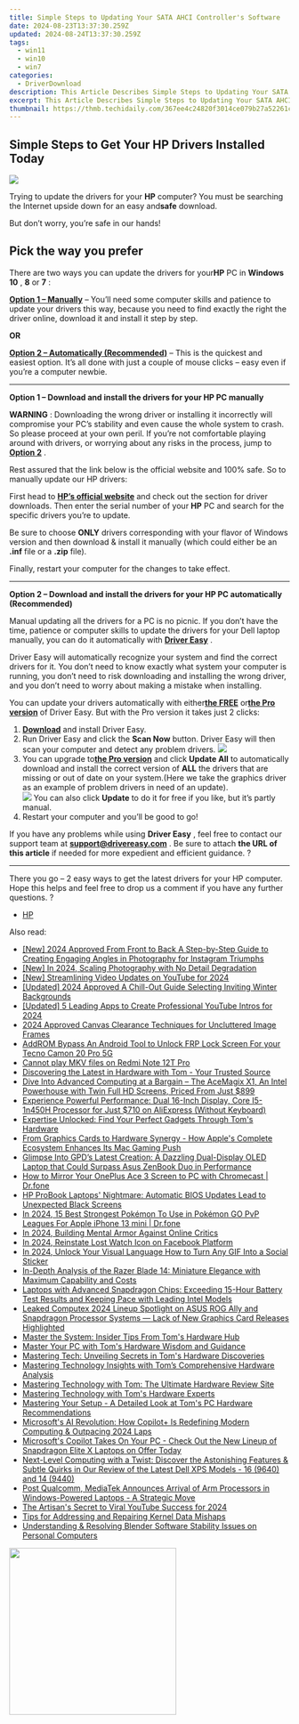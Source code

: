 ```yaml
---
title: Simple Steps to Updating Your SATA AHCI Controller's Software
date: 2024-08-23T13:37:30.259Z
updated: 2024-08-24T13:37:30.259Z
tags:
  - win11
  - win10
  - win7
categories:
  - DriverDownload
description: This Article Describes Simple Steps to Updating Your SATA AHCI Controller's Software
excerpt: This Article Describes Simple Steps to Updating Your SATA AHCI Controller's Software
thumbnail: https://thmb.techidaily.com/367ee4c24820f3014ce079b27a52261c1491c40b5068f8f5a3061146a72cbc3e.png
---
```


## Simple Steps to Get Your HP Drivers Installed Today

![](https://images.drivereasy.com/wp-content/uploads/2018/10/img_5bb8235cdc55d.jpg)

 Trying to update the drivers for your **HP**   computer? You must be searching the Internet upside down for an easy and**safe** download.

But don’t worry, you’re safe in our hands!

## Pick the way you prefer

 There are two ways you can update the drivers for your**HP** PC in **Windows 10** , **8** or **7** :

[**Option 1 – Manually**](https://tools.techidaily.com/drivereasy/download/) – You’ll need some computer skills and patience to update your drivers this way, because you need to find exactly the right the driver online, download it and install it step by step.

**OR**

[**Option 2 – Automatically (Recommended)**](https://tools.techidaily.com/drivereasy/download/) – This is the quickest and easiest option. It’s all done with just a couple of mouse clicks – easy even if you’re a computer newbie.

---

 **Option 1 – Download and install the drivers for your HP PC manually**

**WARNING** : Downloading the wrong driver or installing it incorrectly will compromise your PC’s stability and even cause the whole system to crash. So please proceed at your own peril. If you’re not comfortable playing around with drivers, or worrying about any risks in the process, jump to [**Option 2**](https://tools.techidaily.com/drivereasy/download/) .

 Rest assured that the link below is the official website and 100% safe. So to manually update our HP drivers:

 First head to **[HP’s official website](https://www8.hp.com/us/en/home.html)** [](https://shop-links.co/link/?exclusive=1&publisher_slug=itechdaily19598&url=https%3A%2F%2Fwww.dell.com%2Fen-us) and check out the section for driver downloads. Then enter the serial number of your **HP** PC and search for the specific drivers you’re to update.

 Be sure to choose **ONLY** drivers corresponding with your flavor of Windows version and then download & install it manually (which could either be an **.inf** file or a **.zip** file).

Finally, restart your computer for the changes to take effect.

---

 **Option 2 – Download and install the drivers for your HP PC automatically (Recommended)**

 Manual updating all the drivers for a PC is no picnic. If you don’t have the time, patience or computer skills to update the  drivers for your Dell laptop manually, you can do it automatically with **[Driver Easy](https://tools.techidaily.com/drivereasy/download/)**  .

 Driver Easy will automatically recognize your system and find the correct drivers for it. You don’t need to know exactly what system your computer is running, you don’t need to risk downloading and installing the wrong driver, and you don’t need to worry about making a mistake when installing.

 You can update your drivers automatically with either[**the FREE**](https://tools.techidaily.com/drivereasy/download/)  or[**the Pro version**](https://tools.techidaily.com/drivereasy/download/) of Driver Easy. But with the Pro version it takes just 2 clicks:

1. **[Download](https://tools.techidaily.com/drivereasy/download/)**  and install Driver Easy.
2. Run Driver Easy and click the **Scan Now** button. Driver Easy will then scan your computer and detect any problem drivers. ![](https://images.drivereasy.com/wp-content/uploads/2018/07/img_5b5aefd675a7c.jpg)
3. You can upgrade to[**the Pro version**](https://tools.techidaily.com/drivereasy/download/) and click **Update All** to automatically download and install the correct version of **ALL**  the drivers that are missing or out of date on your system.(Here we take the graphics driver as an example of problem drivers in need of an update).  
![](https://images.drivereasy.com/wp-content/uploads/2018/10/img_5bb83229d86f1.jpg) You can also click **Update** to do it for free if you like, but it’s partly manual.
4. Restart your computer and you’ll be good to go!

 If you have any problems while using **Driver Easy** , feel free to contact our support team at **<support@drivereasy.com>** . Be sure to attach **the URL of this article** if needed for more expedient and efficient guidance. ?

---

 There you go – 2 easy ways to get the latest drivers for your HP computer. Hope this helps and feel free to drop us a comment if you have any further questions. ?

* [HP](https://tools.techidaily.com/drivereasy/download/)

<ins class="adsbygoogle"
     style="display:block"
     data-ad-format="autorelaxed"
     data-ad-client="ca-pub-7571918770474297"
     data-ad-slot="1223367746"></ins>



<ins class="adsbygoogle"
     style="display:block"
     data-ad-client="ca-pub-7571918770474297"
     data-ad-slot="8358498916"
     data-ad-format="auto"
     data-full-width-responsive="true"></ins>

<span class="atpl-alsoreadstyle">Also read:</span>
<div><ul>
<li><a href="https://instagram-video-recordings.techidaily.com/new-2024-approved-from-front-to-back-a-step-by-step-guide-to-creating-engaging-angles-in-photography-for-instagram-triumphs/"><u>[New] 2024 Approved  From Front to Back  A Step-by-Step Guide to Creating Engaging Angles in Photography for Instagram Triumphs</u></a></li>
<li><a href="https://fox-direct.techidaily.com/new-in-2024-scaling-photography-with-no-detail-degradation/"><u>[New] In 2024, Scaling Photography with No Detail Degradation</u></a></li>
<li><a href="https://youtube-lab.techidaily.com/treamlining-video-updates-on-youtube-for-2024/"><u>[New] Streamlining Video Updates on YouTube for 2024</u></a></li>
<li><a href="https://facebook-video-footage.techidaily.com/updated-2024-approved-a-chill-out-guide-selecting-inviting-winter-backgrounds/"><u>[Updated] 2024 Approved  A Chill-Out Guide  Selecting Inviting Winter Backgrounds</u></a></li>
<li><a href="https://facebook-video-footage.techidaily.com/updated-5-leading-apps-to-create-professional-youtube-intros-for-2024/"><u>[Updated] 5 Leading Apps to Create Professional YouTube Intros for 2024</u></a></li>
<li><a href="https://extra-hints.techidaily.com/2024-approved-canvas-clearance-techniques-for-uncluttered-image-frames/"><u>2024 Approved  Canvas Clearance Techniques for Uncluttered Image Frames</u></a></li>
<li><a href="https://bypass-frp.techidaily.com/addrom-bypass-an-android-tool-to-unlock-frp-lock-screen-for-your-tecno-camon-20-pro-5g-by-drfone-android/"><u>AddROM Bypass An Android Tool to Unlock FRP Lock Screen For your Tecno Camon 20 Pro 5G</u></a></li>
<li><a href="https://phone-solutions.techidaily.com/cannot-play-mkv-files-on-redmi-note-12t-pro-by-aiseesoft-video-converter-play-mkv-on-android/"><u>Cannot play MKV files on Redmi Note 12T Pro</u></a></li>
<li><a href="https://hardware-updates.techidaily.com/discovering-the-latest-in-hardware-with-tom-your-trusted-source/"><u>Discovering the Latest in Hardware with Tom - Your Trusted Source</u></a></li>
<li><a href="https://hardware-updates.techidaily.com/dive-into-advanced-computing-at-a-bargain-the-acemagix-x1-an-intel-powerhouse-with-twin-full-hd-screens-priced-from-just-899/"><u>Dive Into Advanced Computing at a Bargain – The AceMagix X1, An Intel Powerhouse with Twin Full HD Screens, Priced From Just $899</u></a></li>
<li><a href="https://hardware-updates.techidaily.com/experience-powerful-performance-dual-16-inch-display-core-i5-1n450h-processor-for-just-710-on-aliexpress-without-keyboard/"><u>Experience Powerful Performance: Dual 16-Inch Display, Core I5-1n450H Processor for Just $710 on AliExpress (Without Keyboard)</u></a></li>
<li><a href="https://hardware-updates.techidaily.com/expertise-unlocked-find-your-perfect-gadgets-through-toms-hardware/"><u>Expertise Unlocked: Find Your Perfect Gadgets Through Tom's Hardware</u></a></li>
<li><a href="https://hardware-updates.techidaily.com/from-graphics-cards-to-hardware-synergy-how-apples-complete-ecosystem-enhances-its-mac-gaming-push/"><u>From Graphics Cards to Hardware Synergy - How Apple's Complete Ecosystem Enhances Its Mac Gaming Push</u></a></li>
<li><a href="https://hardware-updates.techidaily.com/glimpse-into-gpds-latest-creation-a-dazzling-dual-display-oled-laptop-that-could-surpass-asus-zenbook-duo-in-performance/"><u>Glimpse Into GPD’s Latest Creation: A Dazzling Dual-Display OLED Laptop that Could Surpass Asus ZenBook Duo in Performance</u></a></li>
<li><a href="https://screen-mirror.techidaily.com/how-to-mirror-your-oneplus-ace-3-screen-to-pc-with-chromecast-drfone-by-drfone-android/"><u>How to Mirror Your OnePlus Ace 3 Screen to PC with Chromecast | Dr.fone</u></a></li>
<li><a href="https://hardware-updates.techidaily.com/hp-probook-laptops-nightmare-automatic-bios-updates-lead-to-unexpected-black-screens/"><u>HP ProBook Laptops' Nightmare: Automatic BIOS Updates Lead to Unexpected Black Screens</u></a></li>
<li><a href="https://ios-pokemon-go.techidaily.com/in-2024-15-best-strongest-pokemon-to-use-in-pokemon-go-pvp-leagues-for-apple-iphone-13-mini-drfone-by-drfone-virtual-ios/"><u>In 2024, 15 Best Strongest Pokémon To Use in Pokémon GO PvP Leagues For Apple iPhone 13 mini | Dr.fone</u></a></li>
<li><a href="https://youtube-tips.techidaily.com/24-building-mental-armor-against-online-critics/"><u>In 2024, Building Mental Armor Against Online Critics</u></a></li>
<li><a href="https://facebook-video-content.techidaily.com/in-2024-reinstate-lost-watch-icon-on-facebook-platform/"><u>In 2024, Reinstate Lost Watch Icon on Facebook Platform</u></a></li>
<li><a href="https://some-guidance.techidaily.com/in-2024-unlock-your-visual-language-how-to-turn-any-gif-into-a-social-sticker/"><u>In 2024, Unlock Your Visual Language  How to Turn Any GIF Into a Social Sticker</u></a></li>
<li><a href="https://hardware-updates.techidaily.com/in-depth-analysis-of-the-razer-blade-14-miniature-elegance-with-maximum-capability-and-costs/"><u>In-Depth Analysis of the Razer Blade 14: Miniature Elegance with Maximum Capability and Costs</u></a></li>
<li><a href="https://hardware-updates.techidaily.com/laptops-with-advanced-snapdragon-chips-exceeding-15-hour-battery-test-results-and-keeping-pace-with-leading-intel-models/"><u>Laptops with Advanced Snapdragon Chips: Exceeding 15-Hour Battery Test Results and Keeping Pace with Leading Intel Models</u></a></li>
<li><a href="https://hardware-updates.techidaily.com/leaked-computex-2024-lineup-spotlight-on-asus-rog-ally-and-snapdragon-processor-systems-lack-of-new-graphics-card-releases-highlighted/"><u>Leaked Computex 2024 Lineup Spotlight on ASUS ROG Ally and Snapdragon Processor Systems — Lack of New Graphics Card Releases Highlighted</u></a></li>
<li><a href="https://hardware-updates.techidaily.com/master-the-system-insider-tips-from-toms-hardware-hub/"><u>Master the System: Insider Tips From Tom's Hardware Hub</u></a></li>
<li><a href="https://hardware-updates.techidaily.com/master-your-pc-with-toms-hardware-wisdom-and-guidance/"><u>Master Your PC with Tom's Hardware Wisdom and Guidance</u></a></li>
<li><a href="https://hardware-updates.techidaily.com/mastering-tech-unveiling-secrets-in-toms-hardware-discoveries/"><u>Mastering Tech: Unveiling Secrets in Tom's Hardware Discoveries</u></a></li>
<li><a href="https://hardware-updates.techidaily.com/mastering-technology-insights-with-toms-comprehensive-hardware-analysis/"><u>Mastering Technology Insights with Tom’s Comprehensive Hardware Analysis</u></a></li>
<li><a href="https://hardware-updates.techidaily.com/mastering-technology-with-tom-the-ultimate-hardware-review-site/"><u>Mastering Technology with Tom: The Ultimate Hardware Review Site</u></a></li>
<li><a href="https://hardware-updates.techidaily.com/mastering-technology-with-toms-hardware-experts/"><u>Mastering Technology with Tom's Hardware Experts</u></a></li>
<li><a href="https://hardware-updates.techidaily.com/mastering-your-setup-a-detailed-look-at-toms-pc-hardware-recommendations/"><u>Mastering Your Setup - A Detailed Look at Tom's PC Hardware Recommendations</u></a></li>
<li><a href="https://hardware-updates.techidaily.com/microsofts-ai-revolution-how-copilotplus-is-redefining-modern-computing-and-outpacing-2024-laps/"><u>Microsoft's AI Revolution: How Copilot+ Is Redefining Modern Computing & Outpacing 2024 Laps</u></a></li>
<li><a href="https://hardware-updates.techidaily.com/microsofts-copilot-takes-on-your-pc-check-out-the-new-lineup-of-snapdragon-elite-x-laptops-on-offer-today/"><u>Microsoft's Copilot Takes On Your PC - Check Out the New Lineup of Snapdragon Elite X Laptops on Offer Today</u></a></li>
<li><a href="https://hardware-updates.techidaily.com/next-level-computing-with-a-twist-discover-the-astonishing-features-and-subtle-quirks-in-our-review-of-the-latest-dell-xps-models-16-9640-and-14-9440/"><u>Next-Level Computing with a Twist: Discover the Astonishing Features & Subtle Quirks in Our Review of the Latest Dell XPS Models - 16 (9640) and 14 (9440)</u></a></li>
<li><a href="https://hardware-updates.techidaily.com/post-qualcomm-mediatek-announces-arrival-of-arm-processors-in-windows-powered-laptops-a-strategic-move/"><u>Post Qualcomm, MediaTek Announces Arrival of Arm Processors in Windows-Powered Laptops - A Strategic Move</u></a></li>
<li><a href="https://fox-info.techidaily.com/the-artisans-secret-to-viral-youtube-success-for-2024/"><u>The Artisan's Secret to Viral YouTube Success for 2024</u></a></li>
<li><a href="https://technical-tips.techidaily.com/tips-for-addressing-and-repairing-kernel-data-mishaps/"><u>Tips for Addressing and Repairing Kernel Data Mishaps</u></a></li>
<li><a href="https://program-issues.techidaily.com/understanding-and-resolving-blender-software-stability-issues-on-personal-computers/"><u>Understanding & Resolving Blender Software Stability Issues on Personal Computers</u></a></li>
</ul></div>

<!-- affiliate ads begin -->
<a href="https://natural-cycles.sjv.io/c/5597632/2072199/17885" target="_top" id="2072199"><img src="//a.impactradius-go.com/display-ad/17885-2072199" border="0" alt="" width="300" height="300"/></a><img height="0" width="0" src="https://imp.pxf.io/i/5597632/2072199/17885" style="position:absolute;visibility:hidden;" border="0" />
<!-- affiliate ads end -->